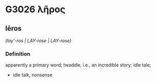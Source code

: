 # G3026 λῆρος

## lēros

_(lay'-ros | LAY-rose | LAY-rose)_

### Definition

apparently a primary word; twaddle, i.e., an incredible story; idle tale; 

- idle talk, nonsense
